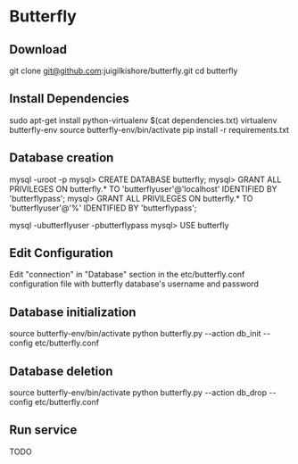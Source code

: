 Butterfly
=========

Download
--------
git clone git@github.com:juigilkishore/butterfly.git
cd butterfly

Install Dependencies
--------------------
sudo apt-get install python-virtualenv $(cat dependencies.txt)
virtualenv butterfly-env
source butterfly-env/bin/activate
pip install -r requirements.txt

Database creation
-----------------
mysql -uroot -p<root-password>
mysql> CREATE DATABASE butterfly;
mysql> GRANT ALL PRIVILEGES ON butterfly.* TO 'butterflyuser'@'localhost' IDENTIFIED BY 'butterflypass';
mysql> GRANT ALL PRIVILEGES ON butterfly.* TO 'butterflyuser'@'%' IDENTIFIED BY 'butterflypass';

mysql -ubutterflyuser -pbutterflypass
mysql> USE butterfly

Edit Configuration
------------------
Edit "connection" in "Database" section in the etc/butterfly.conf configuration file with
butterfly database's username and password

Database initialization
-----------------------
source butterfly-env/bin/activate
python butterfly.py --action db_init --config etc/butterfly.conf

Database deletion
-----------------
source butterfly-env/bin/activate
python butterfly.py --action db_drop --config etc/butterfly.conf

Run service
-----------
TODO
